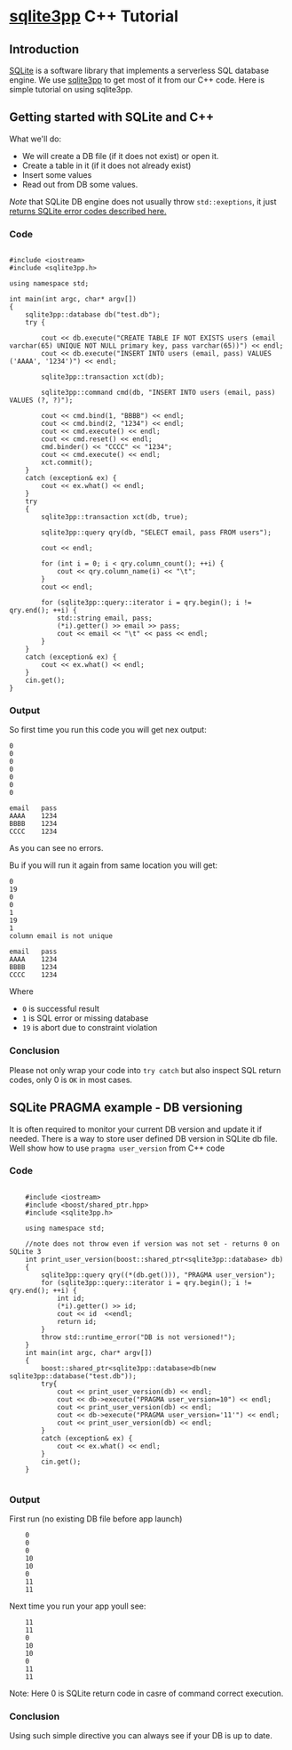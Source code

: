 # [sqlite3pp](http://code.google.com/p/sqlite3pp/) C++ Tutorial #
## Introduction ##
[SQLite](http://www.sqlite.org/) is a software library that implements a serverless SQL database engine. We use [sqlite3pp](http://code.google.com/p/sqlite3pp/) to get most of it from our C++ code.
Here is simple tutorial on using sqlite3pp.

## Getting started with SQLite and C++ ##
What we'll do:
  * We will create a DB file (if it does not exist) or open it.
  * Create a table in it (if it does not already exist)
  * Insert some values
  * Read out from DB some values.

_Note_ that SQLite DB engine does not usually throw `std::exeptions`, it just [returns SQLite error codes described here.](http://www.sqlite.org/c3ref/c_abort.html)

### Code ###
```

#include <iostream>
#include <sqlite3pp.h>

using namespace std;

int main(int argc, char* argv[])
{
	sqlite3pp::database db("test.db");
	try {

		cout <<	db.execute("CREATE TABLE IF NOT EXISTS users (email varchar(65) UNIQUE NOT NULL primary key, pass varchar(65))") << endl;
		cout <<	db.execute("INSERT INTO users (email, pass) VALUES ('AAAA', '1234')") << endl;

		sqlite3pp::transaction xct(db);

		sqlite3pp::command cmd(db, "INSERT INTO users (email, pass) VALUES (?, ?)");

		cout << cmd.bind(1, "BBBB") << endl;
		cout << cmd.bind(2, "1234") << endl;
		cout << cmd.execute() << endl;
		cout << cmd.reset() << endl;
		cmd.binder() << "CCCC" << "1234";
		cout << cmd.execute() << endl;
		xct.commit();
	}
	catch (exception& ex) {
		cout << ex.what() << endl;
	}
	try 
	{
		sqlite3pp::transaction xct(db, true);

		sqlite3pp::query qry(db, "SELECT email, pass FROM users");

		cout << endl;

		for (int i = 0; i < qry.column_count(); ++i) {
			cout << qry.column_name(i) << "\t";
		}
		cout << endl;

		for (sqlite3pp::query::iterator i = qry.begin(); i != qry.end(); ++i) {
			std::string email, pass;
			(*i).getter() >> email >> pass;
			cout << email << "\t" << pass << endl;
		}
	}
	catch (exception& ex) {
		cout << ex.what() << endl;
	}
	cin.get();
}

```

### Output ###

So first time you run this code you will get nex output:
```
0
0
0
0
0
0
0

email   pass
AAAA    1234
BBBB    1234
CCCC    1234
```

As you can see no errors.

Bu if you will run it again from same location you will get:
```
0
19
0
0
1
19
1
column email is not unique

email   pass
AAAA    1234
BBBB    1234
CCCC    1234
```

Where
  * `0` is successful result
  * `1` is SQL error or missing database
  * `19` is abort due to constraint violation

### Conclusion ###
Please not only wrap your code into `try catch` but also inspect SQL return codes, only 0 is `OK` in most cases.


## SQLite PRAGMA example - DB  versioning ##
It is often required to monitor your current DB version and update it if needed. There is a way to store user defined DB version in SQLite db file. Well show how to use `pragma user_version` from C++ code

### Code ###
```
	
	#include <iostream>
	#include <boost/shared_ptr.hpp>
	#include <sqlite3pp.h>
	
	using namespace std;
	
	//note does not throw even if version was not set - returns 0 on SQLite 3
	int print_user_version(boost::shared_ptr<sqlite3pp::database> db)
	{
		sqlite3pp::query qry((*(db.get())), "PRAGMA user_version");
		for (sqlite3pp::query::iterator i = qry.begin(); i != qry.end(); ++i) {
			int id;
			(*i).getter() >> id; 
			cout << id  <<endl;
			return id;
		}
		throw std::runtime_error("DB is not versioned!");
	}
	int main(int argc, char* argv[])
	{
		boost::shared_ptr<sqlite3pp::database>db(new sqlite3pp::database("test.db"));
		try{
			cout << print_user_version(db) << endl;
			cout << db->execute("PRAGMA user_version=10") << endl;
			cout << print_user_version(db) << endl;
			cout << db->execute("PRAGMA user_version='11'") << endl;
			cout << print_user_version(db) << endl;
		}
		catch (exception& ex) {
			cout << ex.what() << endl;
		}
		cin.get();
	}
	
```

### Output ###

First run (no existing DB file before app launch)

```
	0
	0
	0
	10
	10
	0
	11
	11
```
Next time you run your app youll see:
```
	11
	11
	0
	10
	10
	0
	11
	11
```

Note: Here 0 is SQLite return code in casre of command correct execution.

### Conclusion ###
Using such simple directive you can always see if your DB is up to date.